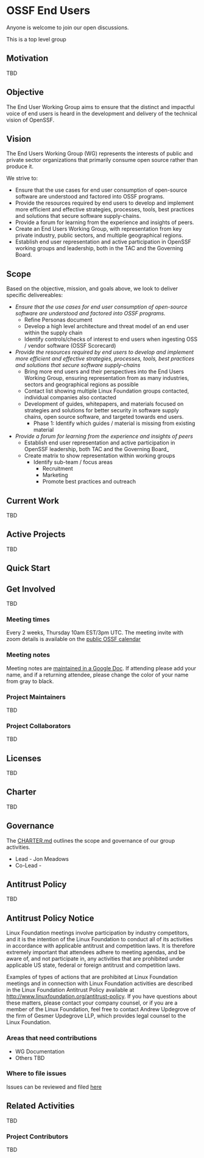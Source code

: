 # OSSF End Users

Anyone is welcome to join our open discussions.

This is a top level group

## Motivation

TBD

## Objective

The End User Working Group aims to ensure that the distinct and impactful voice of end users is heard in the development and delivery of the technical vision of OpenSSF.

## Vision

The End Users Working Group (WG) represents the interests of public and private sector organizations that primarily consume open source rather than produce it.

We strive to:

- Ensure that the use cases for end user consumption of open-source software are understood and factored into OSSF programs.
- Provide the resources required by end users to develop and implement more efficient and effective strategies, processes, tools, best practices and solutions that secure software supply-chains.
- Provide a forum for learning from the experience and insights of peers.
- Create an End Users Working Group, with representation from key private industry, public sectors, and multiple geographical regions.
- Establish end user representation and active participation in OpenSSF working groups and leadership, both in the TAC and the Governing Board.

## Scope

Based on the objective, mission, and goals above, we look to deliver specific delivereables:

- _Ensure that the use cases for end user consumption of open-source software are understood and factored into OSSF programs._
  - Refine Personas document
  - Develop a high level architecture and threat model of an end user within the supply chain
  - Identify controls/checks of interest to end users when ingesting OSS / vendor software (OSSF Scorecard)
- _Provide the resources required by end users to develop and implement more efficient and effective strategies, processes, tools, best practices and solutions that secure software supply-chains_
  - Bring more end users and their perspectives into the End Users Working Group, ensuring representation from as many industries, sectors and geographical regions as possible
  - Contact list showing multiple Linux Foundation groups contacted, individual companies also contacted
  - Development of guides, whitepapers, and materials focused on strategies and solutions for better security in software supply chains, open source software, and targeted towards end users.
    - Phase 1: Identify which guides / material is missing from existing material
- _Provide a forum for learning from the experience and insights of peers_
  - Establish end user representation and active participation in OpenSSF leadership, both TAC and the Governing Board_
  - Create matrix to show representation within working groups
    - Identify sub-team / focus areas
      - Recruitment
      - Marketing
      - Promote best practices and outreach

## Current Work

TBD

## Active Projects

TBD

## Quick Start

## Get Involved

TBD

### Meeting times

Every 2 weeks, Thursday 10am EST/3pm UTC. The meeting invite with zoom details is available on the [public OSSF calendar](https://calendar.google.com/calendar?cid=czYzdm9lZmhwNWk5cGZsdGI1cTY3bmdwZXNAZ3JvdXAuY2FsZW5kYXIuZ29vZ2xlLmNvbQ)

### Meeting notes

Meeting notes are [maintained in a Google Doc](https://docs.google.com/document/d/1KQalBRzfRBvsqh73JUYfp1KG-AJdXcv2Z8LTIFoQP8c/edit#). If attending please add your name, and if a returning attendee, please change the color of your name from gray to black.

### Project Maintainers

TBD

### Project Collaborators

TBD

## Licenses

TBD

## Charter

TBD

## Governance

The [CHARTER.md](CHARTER.md) outlines the scope and governance of our group activities.

- Lead - Jon Meadows
- Co-Lead -

## Antitrust Policy

TBD

## Antitrust Policy Notice

Linux Foundation meetings involve participation by industry competitors, and it is the intention of the Linux Foundation to conduct all of its activities in accordance with applicable antitrust and competition laws. It is therefore extremely important that attendees adhere to meeting agendas, and be aware of, and not participate in, any activities that are prohibited under applicable US state, federal or foreign antitrust and competition laws.

Examples of types of actions that are prohibited at Linux Foundation meetings and in connection with Linux Foundation activities are described in the Linux Foundation Antitrust Policy available at <http://www.linuxfoundation.org/antitrust-policy>. If you have questions about these matters, please contact your company counsel, or if you are a member of the Linux Foundation, feel free to contact Andrew Updegrove of the firm of Gesmer Updegrove LLP, which provides legal counsel to the Linux Foundation.

### Areas that need contributions

- WG Documentation
- Others TBD

### Where to file issues

Issues can be reviewed and filed [here](https://github.com/ossf/wg-endusers/issues)

## Related Activities

TBD

### Project Contributors

TBD